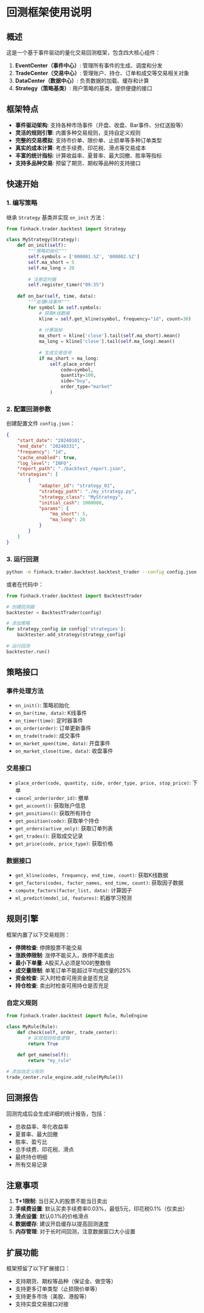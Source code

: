 # 回测框架使用说明

## 概述

这是一个基于事件驱动的量化交易回测框架，包含四大核心组件：

1. **EventCenter（事件中心）**: 管理所有事件的生成、调度和分发
2. **TradeCenter（交易中心）**: 管理账户、持仓、订单和成交等交易相关对象
3. **DataCenter（数据中心）**: 负责数据的加载、缓存和计算
4. **Strategy（策略基类）**: 用户策略的基类，提供便捷的接口

## 框架特点

- **事件驱动架构**: 支持各种市场事件（开盘、收盘、Bar事件、分红送股等）
- **灵活的规则引擎**: 内置多种交易规则，支持自定义规则
- **完整的交易模拟**: 支持市价单、限价单、止损单等多种订单类型
- **真实的成本计算**: 考虑手续费、印花税、滑点等交易成本
- **丰富的统计指标**: 计算收益率、夏普率、最大回撤、胜率等指标
- **支持多品种交易**: 预留了期货、期权等品种的支持接口

## 快速开始

### 1. 编写策略

继承 `Strategy` 基类并实现 `on_init` 方法：

```python
from finhack.trader.backtest import Strategy

class MyStrategy(Strategy):
    def on_init(self):
        """策略初始化"""
        self.symbols = ['000001.SZ', '000002.SZ']
        self.ma_short = 5
        self.ma_long = 20
        
        # 注册定时器
        self.register_timer("09:35")
        
    def on_bar(self, time, data):
        """处理K线事件"""
        for symbol in self.symbols:
            # 获取K线数据
            kline = self.get_kline(symbol, frequency="1d", count=30)
            
            # 计算指标
            ma_short = kline['close'].tail(self.ma_short).mean()
            ma_long = kline['close'].tail(self.ma_long).mean()
            
            # 生成交易信号
            if ma_short > ma_long:
                self.place_order(
                    code=symbol,
                    quantity=100,
                    side="buy",
                    order_type="market"
                )
```

### 2. 配置回测参数

创建配置文件 `config.json`：

```json
{
    "start_date": "20240101",
    "end_date": "20240331", 
    "frequency": "1d",
    "cache_enabled": true,
    "log_level": "INFO",
    "report_path": "./backtest_report.json",
    "strategies": [
        {
            "adapter_id": "strategy_01",
            "strategy_path": "./my_strategy.py",
            "strategy_class": "MyStrategy",
            "initial_cash": 1000000,
            "params": {
                "ma_short": 5,
                "ma_long": 20
            }
        }
    ]
}
```

### 3. 运行回测

```bash
python -m finhack.trader.backtest.backtest_trader --config config.json
```

或者在代码中：

```python
from finhack.trader.backtest import BacktestTrader

# 创建回测器
backtester = BacktestTrader(config)

# 添加策略
for strategy_config in config['strategies']:
    backtester.add_strategy(strategy_config)
    
# 运行回测
backtester.run()
```

## 策略接口

### 事件处理方法

- `on_init()`: 策略初始化
- `on_bar(time, data)`: K线事件
- `on_timer(time)`: 定时器事件
- `on_order(order)`: 订单更新事件
- `on_trade(trade)`: 成交事件
- `on_market_open(time, data)`: 开盘事件
- `on_market_close(time, data)`: 收盘事件

### 交易接口

- `place_order(code, quantity, side, order_type, price, stop_price)`: 下单
- `cancel_order(order_id)`: 撤单
- `get_account()`: 获取账户信息
- `get_positions()`: 获取所有持仓
- `get_position(code)`: 获取单个持仓
- `get_orders(active_only)`: 获取订单列表
- `get_trades()`: 获取成交记录
- `get_price(code, price_type)`: 获取价格

### 数据接口

- `get_kline(codes, frequency, end_time, count)`: 获取K线数据
- `get_factors(codes, factor_names, end_time, count)`: 获取因子数据
- `compute_factors(factor_list, data)`: 计算因子
- `ml_predict(model_id, features)`: 机器学习预测

## 规则引擎

框架内置了以下交易规则：

- **停牌检查**: 停牌股票不能交易
- **涨跌停限制**: 涨停不能买入，跌停不能卖出
- **最小下单量**: A股买入必须是100的整数倍
- **成交量限制**: 单笔订单不能超过平均成交量的25%
- **资金检查**: 买入时检查可用资金是否充足
- **持仓检查**: 卖出时检查可用持仓是否充足

### 自定义规则

```python
from finhack.trader.backtest import Rule, RuleEngine

class MyRule(Rule):
    def check(self, order, trade_center):
        # 实现规则检查逻辑
        return True
        
    def get_name(self):
        return "my_rule"

# 添加自定义规则
trade_center.rule_engine.add_rule(MyRule())
```

## 回测报告

回测完成后会生成详细的统计报告，包括：

- 总收益率、年化收益率
- 夏普率、最大回撤
- 胜率、盈亏比
- 总手续费、印花税、滑点
- 最终持仓明细
- 所有交易记录

## 注意事项

1. **T+1限制**: 当日买入的股票不能当日卖出
2. **手续费设置**: 默认买卖手续费率0.03%，最低5元，印花税0.1%（仅卖出）
3. **滑点设置**: 默认0.1%的价格滑点
4. **数据缓存**: 建议开启缓存以提高回测速度
5. **内存管理**: 对于长时间回测，注意数据窗口大小设置

## 扩展功能

框架预留了以下扩展接口：

- 支持期货、期权等品种（保证金、做空等）
- 支持更多订单类型（止损限价单等）
- 支持更多市场（美股、港股等）
- 支持实盘交易接口对接 